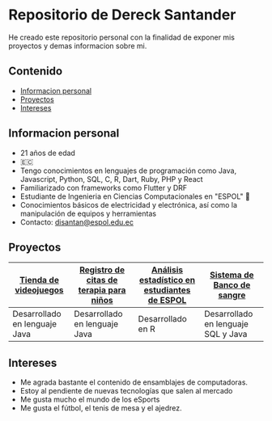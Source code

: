 # Repositorio de Dereck Santander
He creado este repositorio personal con la finalidad de exponer mis proyectos y demas informacion sobre mi.

## Contenido
* [Informacion personal](#informacion-personal)
* [Proyectos](#proyectos)
* [Intereses](#intereses)

## Informacion personal
- 21 años de edad
- 🇪🇨
- Tengo conocimientos en lenguajes de programación como Java, Javascript, Python, SQL, C, R, Dart, Ruby, PHP y React
- Familiarizado con frameworks como Flutter y DRF 
- Estudiante de Ingenieria en Ciencias Computacionales en "ESPOL" 🐢
- Conocimientos básicos de electricidad y electrónica, así como la manipulación de equipos y herramientas
- Contacto: disantan@espol.edu.ec
## Proyectos
| [Tienda de videojuegos](https://github.com/DereckSantander/EDD-G3.git) | [Registro de citas de terapia para niños](https://github.com/DereckSantander/Proyecto-POO.git) | [Análisis estadístico en estudiantes de ESPOL](https://github.com/DereckSantander/ProyectoEstadistica.git) | [Sistema de Banco de sangre](https://github.com/DereckSantander/BDD-BancoDeSangre.git) |
| ----------- | ----------- | ----------- | ----------- |
| Desarrollado en lenguaje Java | Desarrollado en lenguaje Java | Desarrollado en R | Desarrollado en lenguaje SQL y Java | 
## Intereses
* Me agrada bastante el contenido de ensamblajes de computadoras.
* Estoy al pendiente de nuevas tecnologías que salen al mercado
* Me gusta mucho el mundo de los eSports
* Me gusta el fútbol, el tenis de mesa y el ajedrez.
